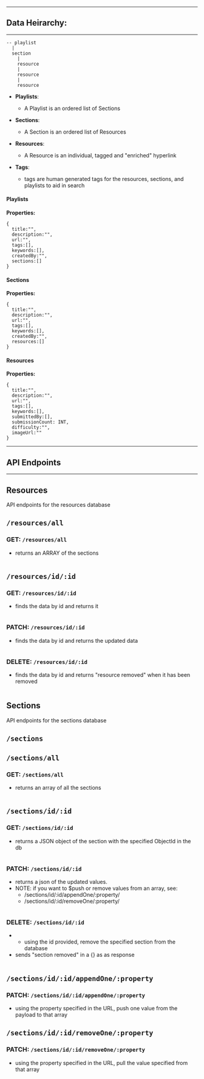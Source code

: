 

***
## Data Heirarchy:
***

```
-- playlist
  |
  section
    |
    resource
    |
    resource
    |
    resource

```

- **Playlists**:
  - A Playlist is an ordered list of Sections
- **Sections**:
  - A Section is an ordered list of Resources
- **Resources**:
  - A Resource is an individual, tagged and "enriched" hyperlink

- **Tags**:
  - tags are human generated tags for the resources, sections, and playlists to aid in search


#### Playlists

**Properties:**

```
{
  title:"",
  description:"",
  url:"",
  tags:[],
  keywords:[],
  createdBy:"",
  sections:[]
}
```


#### Sections

**Properties:**

```
{
  title:"",
  description:"",
  url:"",
  tags:[],
  keywords:[],
  createdBy:"",
  resources:[]
}
```



#### Resources

**Properties:**

```
{
  title:"",
  description:"",
  url:"",
  tags:[],
  keywords:[],
  submittedBy:[],
  submissionCount: INT,
  difficulty:"",
  imageUrl:""
}

```

***
## API Endpoints
***

## Resources

API endpoints for the resources database


## `/resources/all`

### GET: `/resources/all`

* returns an ARRAY of the sections

```
```

## `/resources/id/:id`

### GET: `/resources/id/:id`

* finds the data by id and returns it

```
```

### PATCH: `/resources/id/:id`

* finds the data by id and returns the updated data

```
```

### DELETE: `/resources/id/:id`

* finds the data by id and returns "resource removed" when it has been removed

```
```

## Sections

API endpoints for the sections database

## `/sections`

## `/sections/all`

### GET: `/sections/all`

* returns an array of all the sections
```
```

## `/sections/id/:id`

### GET: `/sections/id/:id`

* returns a JSON object of the section with the specified ObjectId in the db

```
```

### PATCH: `/sections/id/:id`

* returns a json of the updated values.
* NOTE: if you want to $push or remove values from an array, see:
  * /sections/id/:id/appendOne/:property/
  * /sections/id/:id/removeOne/:property/

```
```

### DELETE: `/sections/id/:id`

* * using the id provided, remove the specified section from the database
* sends "section removed" in a {} as as response
```
```


## `/sections/id/:id/appendOne/:property`

### PATCH: `/sections/id/:id/appendOne/:property`

* using the property specified in the URL, push one value from the payload to that array

## `/sections/id/:id/removeOne/:property`

### PATCH: `/sections/id/:id/removeOne/:property`

* using the property specified in the URL, pull the value specified from that array


